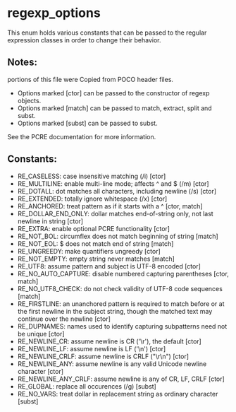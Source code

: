 # regexp_options
This enum holds various constants that can be passed to the regular expression classes in order to change their behavior.

## Notes:
portions of this file were Copied from POCO header files.
* Options marked [ctor] can be passed to the constructor of regexp objects.
* Options marked [match] can be passed to match, extract, split and subst.
* Options marked [subst] can be passed to subst.

See the PCRE documentation for more information.

## Constants:
* RE_CASELESS: case insensitive matching (/i) [ctor]
* RE_MULTILINE: enable multi-line mode; affects ^ and $ (/m) [ctor]
* RE_DOTALL: dot matches all characters, including newline (/s) [ctor]
* RE_EXTENDED: totally ignore whitespace (/x) [ctor]
* RE_ANCHORED: treat pattern as if it starts with a ^ [ctor, match]
* RE_DOLLAR_END_ONLY: dollar matches end-of-string only, not last newline in string [ctor]
* RE_EXTRA: enable optional PCRE functionality [ctor]
* RE_NOT_BOL: circumflex does not match beginning of string [match]
* RE_NOT_EOL: $ does not match end of string [match]
* RE_UNGREEDY: make quantifiers ungreedy [ctor]
* RE_NOT_EMPTY: empty string never matches [match]
* RE_UTF8: assume pattern and subject is UTF-8 encoded [ctor]
* RE_NO_AUTO_CAPTURE: disable numbered capturing parentheses [ctor, match]
* RE_NO_UTF8_CHECK: do not check validity of UTF-8 code sequences [match]
* RE_FIRSTLINE: an unanchored pattern is required to match before or at the first newline in the subject string, though the matched text may continue over the newline [ctor]
* RE_DUPNAMES: names used to identify capturing subpatterns need not be unique [ctor]
* RE_NEWLINE_CR: assume newline is CR ('\r'), the default [ctor]
* RE_NEWLINE_LF: assume newline is LF ('\n') [ctor]
* RE_NEWLINE_CRLF: assume newline is CRLF ("\r\n") [ctor]
* RE_NEWLINE_ANY: assume newline is any valid Unicode newline character [ctor]
* RE_NEWLINE_ANY_CRLF: assume newline is any of CR, LF, CRLF [ctor]
* RE_GLOBAL: replace all occurences (/g) [subst]
* RE_NO_VARS: treat dollar in replacement string as ordinary character [subst]
